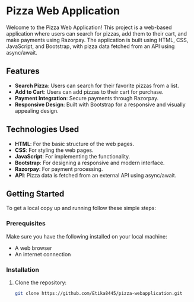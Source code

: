 # Pizza Web Application

Welcome to the Pizza Web Application! This project is a web-based application where users can search for pizzas, add them to their cart, and make payments using Razorpay. The application is built using HTML, CSS, JavaScript, and Bootstrap, with pizza data fetched from an API using async/await.

## Features

- **Search Pizza**: Users can search for their favorite pizzas from a list.
- **Add to Cart**: Users can add pizzas to their cart for purchase.
- **Payment Integration**: Secure payments through Razorpay.
- **Responsive Design**: Built with Bootstrap for a responsive and visually appealing design.

## Technologies Used

- **HTML**: For the basic structure of the web pages.
- **CSS**: For styling the web pages.
- **JavaScript**: For implementing the functionality.
- **Bootstrap**: For designing a responsive and modern interface.
- **Razorpay**: For payment processing.
- **API**: Pizza data is fetched from an external API using async/await.

## Getting Started

To get a local copy up and running follow these simple steps:

### Prerequisites

Make sure you have the following installed on your local machine:
- A web browser
- An internet connection

### Installation

1. Clone the repository:
   ```bash
   git clone https://github.com/Etika8445/pizza-webapplication.git

